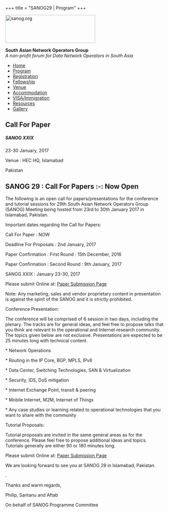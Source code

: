 +++
title = "SANOG29 | Program"
+++

[<img src="../images/logo.jpg" width="283" height="88" alt="sanog.org" />](../index.html)

**South Asian Network Operators Group**  
*A non-profit forum for Data Network Operators in South Asia*

-   [Home](index.html)
-   [Program](program.html)
-   [Registration](reg.html)
-   [Fellowship](fellowship.html)
-   [Venue](venue.html)
-   [Accommodation](accomo.html)
-   [VISA/Immigration](visa.html)
-   [Resources](downloads.html)
-   [Gallery](gallery.html)

Call For Paper
--------------

##### SANOG XXIX

23-30 January, 2017

Venue : HEC HQ, Islamabad

Pakistan

  
  
  
  
  
  
  
  
  
  
  
  
  
  
  
  
  
  
  
  
  
  
  
  
  
  
  
  
  

SANOG 29 :­ Call For Papers :-: Now Open
----------------------------------------

  

The following is an open call for papers/presentations for the
conference and tutorial sessions for 29th South Asian Network Operators
Group (SANOG) Meeting being hosted from 23rd to 30th January 2017 in
Islamabad, Pakistan.

  

Important dates regarding the Call for Papers:

  

Call For Paper : NOW

Deadline For Proposals : 2nd January, 2017

Paper Confirmation : First Round : 15th December, 2016

Paper Confirmation : Second Round : 9th January, 2017

SANOG XXIX : January 23-30, 2017

  

Please submit Online at: [Paper Submission
Page](http://papers.sanog.org/user/login.php?event=47)

  

Note: Any marketing, sales and vendor proprietary content in
presentation is against the spirit of the SANOG and it is strictly
prohibited.

  

Conference Presentation:

The conference will be comprised of 6 session in two days, including the
plenary. The tracks are for general ideas, and feel free to propose
talks that you think are relevant to the operational and Internet
research community. The topics given below are not exclusive.
Presentations are expected to be 25 minutes long with technical content.

  

\* Network Operations

\* Routing in the IP Core, BGP, MPLS, IPv6

\* Data Center, Switching Technologies, SAN & Virtualization

\* Security, IDS, DoS mitigation

\* Internet Exchange Point, transit & peering

\* Mobile Internet, M2M, Internet of Things

\* Any case studies or learning related to operational technologies that
you want to share with the community

  

Tutorial Proposals:

Tutorial proposals are invited in the same general areas as for the
conference. Please feel free to propose additional ideas and topics.
Tutorials generally are either 90 or 180 minutes long.

  

Please submit Online at: [Paper Submission
Page](http://papers.sanog.org/user/login.php?event=47)

  

We are looking forward to see you at SANOG 29 in Islamabad, Pakistan.

.  

Thanks and warm regards,

Philip, Santanu and Aftab

On behalf of SANOG Programme Committee

 
